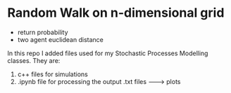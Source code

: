 # Random Walk on n-dimensional grid
- return probability
- two agent euclidean distance

In this repo I added files used for my Stochastic Processes Modelling classes. They are:
1. c++ files for simulations
2. .ipynb file for processing the output .txt files ---> plots

